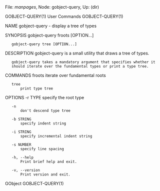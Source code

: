 File: *manpages*,  Node: gobject-query,  Up: (dir)

GOBJECT-QUERY(1)                 User Commands                GOBJECT-QUERY(1)



NAME
       gobject-query - display a tree of types

SYNOPSIS
       gobject-query froots [OPTION...]

       gobject-query tree [OPTION...]

DESCRIPTION
       gobject-query is a small utility that draws a tree of types.

       gobject-query takes a mandatory argument that specifies whether it
       should iterate over the fundamental types or print a type tree.

COMMANDS
       froots
           iterate over fundamental roots

       tree
           print type tree

OPTIONS
       -r TYPE
           specify the root type

       -n
           don't descend type tree

       -b STRING
           specify indent string

       -i STRING
           specify incremental indent string

       -s NUMBER
           specify line spacing

       -h, --help
           Print brief help and exit.

       -v, --version
           Print version and exit.



GObject                                                       GOBJECT-QUERY(1)
